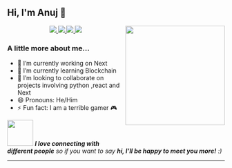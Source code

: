 <h2> Hi, I'm Anuj 👋 </h2>
<img align='right' src="https://media.giphy.com/media/kKefeMw8rbMVq/giphy.gif" width="230">
<p align="center">
  <a href="https://twitter.com/anujpuri72">
    <img src="https://img.shields.io/badge/-@anujpuri72-1ca0f1?style=flat-square&labelColor=1ca0f1&logo=twitter&logoColor=white&link=https://twitter.com/anujpuri72">
   <a/>
  <a href="https://leetcode.com/anujpuri72/">
    <img src="https://img.shields.io/badge/-anujpuri72-f48024?style=flat-square&labelColor=f48024&logo=leetcode&logoColor=white&link="https://leetcode.com/anujpuri72/">
   <a/>
  <a href="https://www.linkedin.com/in/anujpuri72/">
    <img src="https://img.shields.io/badge/-anujpuri72-blue?style=flat-square&logo=Linkedin&logoColor=white&link=https://www.linkedin.com/in/anujpuri72/">
  <a/>
   <a href="mailto:anujpuri72@gmail.com">
    <img src="https://img.shields.io/badge/-anujpuri72@gmail.com-c14438?style=flat-square&logo=Gmail&logoColor=white&link=mailto:anujpuri72@gmail.com">
   <a/>
</p>
                                                                                                                                                      
###  A little more about me...  
- 🔭 I’m currently working on Next
- 🌱 I’m currently learning Blockchain 
- 👯 I’m looking to collaborate on projects involving python ,react and Next
- 😄 Pronouns: He/Him
- ⚡ Fun fact: I am a terrible gamer 🎮



<img src="https://media.giphy.com/media/LnQjpWaON8nhr21vNW/giphy.gif" width="60"> <em><b>I love connecting with different people</b> so if you want to say <b>hi, I'll be happy to meet you more!</b> :)</em>

---


<!--
**anujpuri72/anujpuri72** is a ✨ _special_ ✨ repository because its `README.md` (this file) appears on your GitHub profile.

Here are some ideas to get you started:


-->

